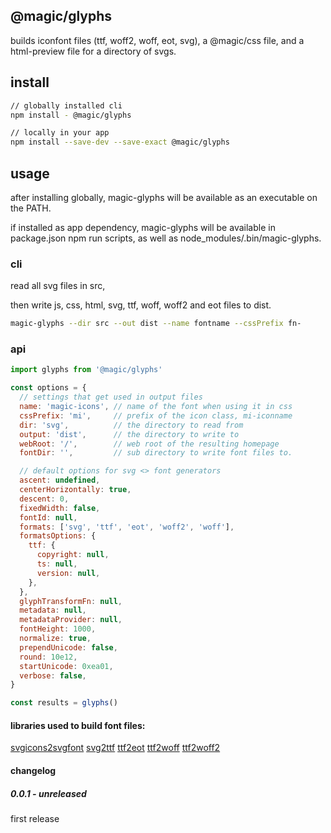 ## @magic/glyphs

builds iconfont files (ttf, woff2, woff, eot, svg),
a @magic/css file,
and a html-preview file for a directory of svgs.

## install
```bash
// globally installed cli
npm install - @magic/glyphs

// locally in your app
npm install --save-dev --save-exact @magic/glyphs
```

## usage
after installing globally, magic-glyphs will be available as an executable on the PATH.

if installed as app dependency, magic-glyphs will be available in package.json npm run scripts,
as well as node_modules/.bin/magic-glyphs.

### cli
read all svg files in src,

then write js, css, html, svg, ttf, woff, woff2 and eot files to dist.

```bash
magic-glyphs --dir src --out dist --name fontname --cssPrefix fn-
```

### api
```javascript
import glyphs from '@magic/glyphs'

const options = {
  // settings that get used in output files
  name: 'magic-icons', // name of the font when using it in css
  cssPrefix: 'mi',     // prefix of the icon class, mi-iconname
  dir: 'svg',          // the directory to read from
  output: 'dist',      // the directory to write to
  webRoot: '/',        // web root of the resulting homepage
  fontDir: '',         // sub directory to write font files to.

  // default options for svg <> font generators
  ascent: undefined,
  centerHorizontally: true,
  descent: 0,
  fixedWidth: false,
  fontId: null,
  formats: ['svg', 'ttf', 'eot', 'woff2', 'woff'],
  formatsOptions: {
    ttf: {
      copyright: null,
      ts: null,
      version: null,
    },
  },
  glyphTransformFn: null,
  metadata: null,
  metadataProvider: null,
  fontHeight: 1000,
  normalize: true,
  prependUnicode: false,
  round: 10e12,
  startUnicode: 0xea01,
  verbose: false,
}

const results = glyphs()

```

#### libraries used to build font files:
[svgicons2svgfont](https://www.npmjs.com/package/svgicons2svgfont)
[svg2ttf](https://www.npmjs.com/package/svg2ttf)
[ttf2eot](https://www.npmjs.com/package/ttf2eot)
[ttf2woff](https://www.npmjs.com/package/ttf2woff)
[ttf2woff2](https://www.npmjs.com/package/ttf2woff2)

#### changelog

##### 0.0.1 - unreleased
first release
